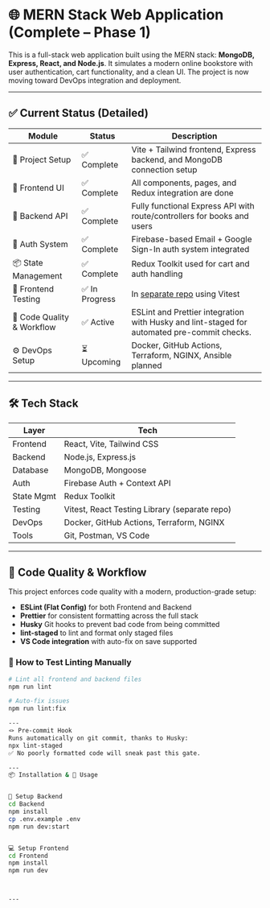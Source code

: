 # 🌐 MERN Stack Web Application (Complete – Phase 1)

This is a full-stack web application built using the MERN stack: **MongoDB, Express, React, and Node.js**. It simulates a modern online bookstore with user authentication, cart functionality, and a clean UI. The project is now moving toward DevOps integration and deployment.

---

## ✅ Current Status (Detailed)

| Module               | Status       | Description                                                                  |
|----------------------|--------------|------------------------------------------------------------------------------|
| 🎉 Project Setup      | ✅ Complete  | Vite + Tailwind frontend, Express backend, and MongoDB connection setup     |
| 🎨 Frontend UI        | ✅ Complete  | All components, pages, and Redux integration are done                        |
| 🔧 Backend API        | ✅ Complete  | Fully functional Express API with route/controllers for books and users     |
| 🔐 Auth System        | ✅ Complete  | Firebase-based Email + Google Sign-In auth system integrated                 |
| 📦 State Management   | ✅ Complete  | Redux Toolkit used for cart and auth handling                               |
| 🧪 Frontend Testing   | ✅ In Progress | In [separate repo](https://github.com/edwindominicjoseph/mern_bookstore_testing) using Vitest |
| 🧹 Code Quality & Workflow | ✅ Active     |  ESLint and Prettier integration with Husky and lint-staged for automated pre-commit checks.            |
| ⚙️ DevOps Setup       | ⏳ Upcoming  | Docker, GitHub Actions, Terraform, NGINX, Ansible planned                   |

---

## 🛠️ Tech Stack

| Layer       | Tech                                     |
|-------------|------------------------------------------|
| Frontend    | React, Vite, Tailwind CSS                |
| Backend     | Node.js, Express.js                      |
| Database    | MongoDB, Mongoose                        |
| Auth        | Firebase Auth + Context API              |
| State Mgmt  | Redux Toolkit                            |
| Testing     | Vitest, React Testing Library (separate repo) |
| DevOps      | Docker, GitHub Actions, Terraform, NGINX |
| Tools       | Git, Postman, VS Code                    |


---

## 🧹 Code Quality & Workflow

This project enforces code quality with a modern, production-grade setup:

- **ESLint (Flat Config)** for both Frontend and Backend
- **Prettier** for consistent formatting across the full stack
- **Husky** Git hooks to prevent bad code from being committed
- **lint-staged** to lint and format only staged files
- **VS Code integration** with auto-fix on save supported

### 🧪 How to Test Linting Manually

```bash
# Lint all frontend and backend files
npm run lint

# Auto-fix issues
npm run lint:fix

---
🪢 Pre-commit Hook
Runs automatically on git commit, thanks to Husky:
npx lint-staged
✅ No poorly formatted code will sneak past this gate.

---
📦 Installation & 🔧 Usage


📁 Setup Backend
cd Backend
npm install
cp .env.example .env
npm run dev:start


💻 Setup Frontend
cd Frontend
npm install
npm run dev



---

